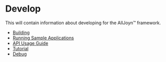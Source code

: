 # Develop

This will contain information about developing for the AllJoyn&trade; framework.

* [Building][build]
* [Running Sample Applications][sample_apps]
* [API Usage Guide][user_guide]
* [Tutorial][tutorial]
* [Debug][debug]

[build]: /develop/building
[sample_apps]: /develop/run_sample_apps
[user_guide]: /develop/api-guides
[tutorial]: /develop/tutorial
[debug]: /develop/debug
